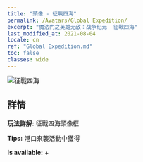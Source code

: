 ```yaml
---
title: "頭像 - 征戰四海"
permalink: /Avatars/Global Expedition/
excerpt: "魔法门之英雄无敌：战争纪元  征戰四海"
last_modified_at: 2021-08-04
locale: cn
ref: "Global Expedition.md"
toc: false
classes: wide
---
```

 ![征戰四海](/images/a/avatarFrame_201.png)

## 詳情

 **玩法詳解:** 征戰四海頭像框 

 **Tips:** 港口來襲活動中獲得 

 **Is available:**  + 

